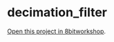 decimation_filter
=====

[Open this project in 8bitworkshop](http://8bitworkshop.com/redir.html?platform=verilog&githubURL=https%3A%2F%2Fgithub.com%2Fandreamurillomtz%2Fdecimation_filter&file=decimation_filter.v).
